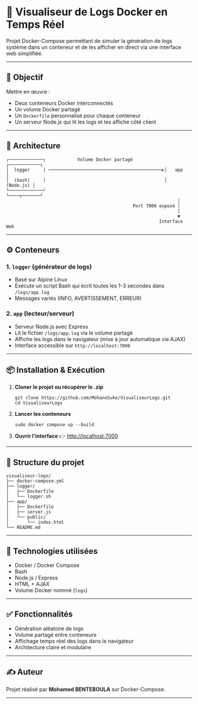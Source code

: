 # 🐳 Visualiseur de Logs Docker en Temps Réel

Projet Docker-Compose permettant de simuler la génération de logs système dans un conteneur et 
de les afficher en direct via une interface web simplifiée.

---

## 🎯 Objectif

Mettre en œuvre :
- Deux conteneurs Docker interconnectés
- Un volume Docker partagé
- Un `Dockerfile` personnalisé pour chaque conteneur
- Un serveur Node.js qui lit les logs et les affiche côté client

---

## 🧱 Architecture

```
┌─────────────┐            Volume Docker partagé            ┌────────────┐
│  logger     │ ───────────────────────────────────────────►│   app      │
│  (bash)     │                                             │  (Node.js) │
└─────────────┘                                             └────┬───────┘
                                                                 │
                                                Port 7000 exposé │
                                                                 |
                                                                 ▼
                                                          Interface Web
```

---

## ⚙️ Conteneurs

### 1. `logger` (générateur de logs)
- Basé sur Alpine Linux
- Exécute un script Bash qui écrit toutes les 1-3 secondes dans `/logs/app.log`
- Messages variés (INFO, AVERTISSEMENT, ERREUR)

### 2. `app` (lecteur/serveur)
- Serveur Node.js avec Express
- Lit le fichier `/logs/app.log` via le volume partagé
- Affiche les logs dans le navigateur (mise à jour automatique via AJAX)
- Interface accessible sur `http://localhost:7000`

---

## 📦 Installation & Exécution

1. **Cloner le projet ou récupérer le .zip**
   ```
   git clone https://github.com/MohanoSuke/VisualiseurLogs.git
   cd VisualiseurLogs
   ```

2. **Lancer les conteneurs**
   ```
   sudo docker compose up --build
   ```

3. **Ouvrir l’interface**
   👉 [http://localhost:7000](http://localhost:7000)

---

## 📁 Structure du projet

```
visualiseur-logs/
├── docker-compose.yml
├── logger/
│   ├── Dockerfile
│   └── logger.sh
├── app/
│   ├── Dockerfile
│   ├── server.js
│   └── public/
│       └── index.html
└── README.md
```

---

## 🔗 Technologies utilisées

- Docker / Docker Compose
- Bash
- Node.js / Express
- HTML + AJAX
- Volume Docker nommé (`logs`)

---

## ✅ Fonctionnalités

- Génération aléatoire de logs
- Volume partagé entre conteneurs
- Affichage temps réel des logs dans le navigateur
- Architecture claire et modulaire

---

## ✍️ Auteur

Projet réalisé par **Mohamed BENTEBOULA** sur Docker-Compose.

---

